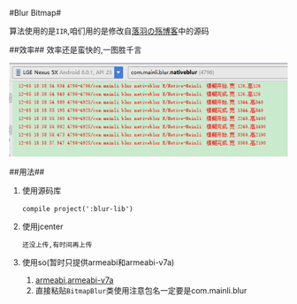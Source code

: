 #Blur Bitmap#

算法使用的是`IIR`,咱们用的是修改自[落羽の殇博客](https://www.cnblogs.com/tntmonks/p/5291660.html)中的源码

##效率##
效率还是蛮快的,一图胜千言

![效率](/image/blur.png)

##用法##
1. 使用源码库 <br/>

    `compile project(':blur-lib')`

2. 使用jcenter

    `还没上传,有时间再上传`

3. 使用so(暂时只提供armeabi和armeabi-v7a)

   1. [armeabi](/armeabi/libblur-lib.so),[armeabi-v7a](/armeabi/libblur-lib.so)
   2. 直接粘贴`BitmapBlur`类使用注意包名一定要是com.mainli.blur